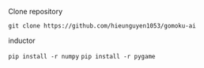 Clone repository

`git clone https://github.com/hieunguyen1053/gomoku-ai`

inductor

`pip install -r numpy`
`pip install -r pygame`

